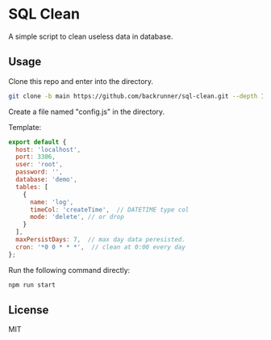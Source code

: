 # SQL Clean

A simple script to clean useless data in database.

## Usage

Clone this repo and enter into the directory.

```bash
git clone -b main https://github.com/backrunner/sql-clean.git --depth 1
```

Create a file named "config.js" in the directory.

Template:

```javascript
export default {
  host: 'localhost',
  port: 3306,
  user: 'root',
  password: '',
  database: 'demo',
  tables: [
    {
      name: 'log',
      timeCol: 'createTime',  // DATETIME type col
      mode: 'delete', // or drop
    }
  ],
  maxPersistDays: 7,  // max day data peresisted.
  cron: '*0 0 * * *',  // clean at 0:00 every day
};
```

Run the following command directly:

```bash
npm run start
```

## License

MIT
